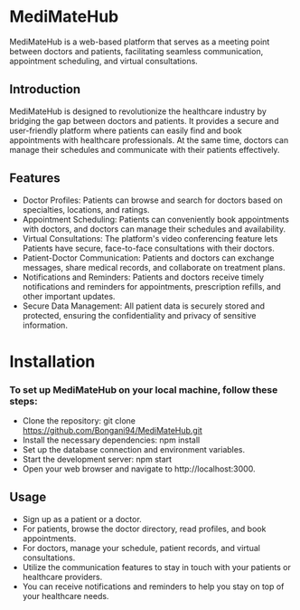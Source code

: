 # MediMateHub

MediMateHub is a web-based platform that serves as a meeting point between doctors and patients, facilitating seamless communication, appointment scheduling, and virtual consultations.

## Introduction
MediMateHub is designed to revolutionize the healthcare industry by bridging the gap between doctors and patients. It provides a secure and user-friendly platform where patients can easily find and book appointments with healthcare professionals. At the same time, doctors can manage their schedules and communicate with their patients effectively.

## Features
* Doctor Profiles: Patients can browse and search for doctors based on specialties, locations, and ratings.
* Appointment Scheduling: Patients can conveniently book appointments with doctors, and doctors can manage their schedules and availability.
* Virtual Consultations: The platform's video conferencing feature lets Patients have secure, face-to-face consultations with their doctors.
* Patient-Doctor Communication: Patients and doctors can exchange messages, share medical records, and collaborate on treatment plans.
* Notifications and Reminders: Patients and doctors receive timely notifications and reminders for appointments, prescription refills, and other important updates.
* Secure Data Management: All patient data is securely stored and protected, ensuring the confidentiality and privacy of sensitive information.
  
# Installation
### To set up MediMateHub on your local machine, follow these steps:

* Clone the repository: git clone https://github.com/Bongani94/MediMateHub.git
* Install the necessary dependencies: npm install
* Set up the database connection and environment variables.
* Start the development server: npm start
* Open your web browser and navigate to http://localhost:3000.
  
## Usage
* Sign up as a patient or a doctor.
* For patients, browse the doctor directory, read profiles, and book appointments.
* For doctors, manage your schedule, patient records, and virtual consultations.
* Utilize the communication features to stay in touch with your patients or healthcare providers.
* You can receive notifications and reminders to help you stay on top of your healthcare needs.
